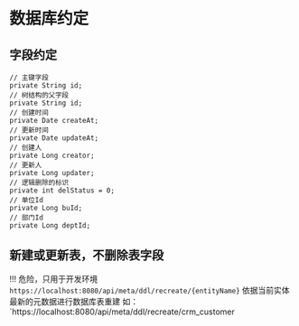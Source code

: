 # 数据库约定

## 字段约定

    // 主键字段
    private String id;
    // 树结构的父字段
    private String id;
    // 创建时间
    private Date createAt;
    // 更新时间
    private Date updateAt;
    // 创建人
    private Long creator;
    // 更新人
    private Long updater;
    // 逻辑删除的标识
    private int delStatus = 0;
    // 单位Id
    private Long buId;
    // 部门Id
    private Long deptId;


## 新建或更新表，不删除表字段
!!! 危险，只用于开发环境
`https://localhost:8080/api/meta/ddl/recreate/{entityName}`
依据当前实体最新的元数据进行数据库表重建
如：`https://localhost:8080/api/meta/ddl/recreate/crm_customer